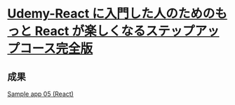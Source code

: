 # [Udemy-React に入門した人のためのもっと React が楽しくなるステップアップコース完全版](https://www.udemy.com/course/react_stepup/learn/lecture/24823340#overview)

## 成果

[Sample app 05 (React)](https://eie14m.csb.app/)
